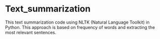 # Text_summarization
This text summarization code using NLTK (Natural Language Toolkit) in Python. This approach is based on frequency of words and extracting the most relevant sentences.
